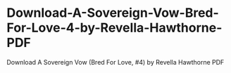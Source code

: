 # Download-A-Sovereign-Vow-Bred-For-Love-4-by-Revella-Hawthorne-PDF
Download A Sovereign Vow (Bred For Love, #4) by Revella Hawthorne PDF
